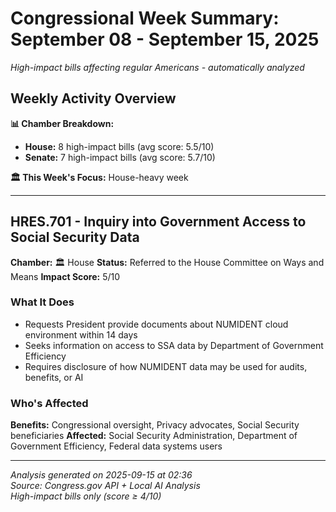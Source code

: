 # Congressional Week Summary: September 08 - September 15, 2025

*High-impact bills affecting regular Americans - automatically analyzed*

## Weekly Activity Overview

**📊 Chamber Breakdown:**
- **House:** 8 high-impact bills (avg score: 5.5/10)
- **Senate:** 7 high-impact bills (avg score: 5.7/10)

**🏛️ This Week's Focus:** House-heavy week

---

## HRES.701 - Inquiry into Government Access to Social Security Data

**Chamber:** 🏛️ House
**Status:** Referred to the House Committee on Ways and Means
**Impact Score:** 5/10

### What It Does
- Requests President provide documents about NUMIDENT cloud environment within 14 days
- Seeks information on access to SSA data by Department of Government Efficiency
- Requires disclosure of how NUMIDENT data may be used for audits, benefits, or AI

### Who's Affected
**Benefits:** Congressional oversight, Privacy advocates, Social Security beneficiaries
**Affected:** Social Security Administration, Department of Government Efficiency, Federal data systems users

---


*Analysis generated on 2025-09-15 at 02:36*  
*Source: Congress.gov API + Local AI Analysis*  
*High-impact bills only (score ≥ 4/10)*
